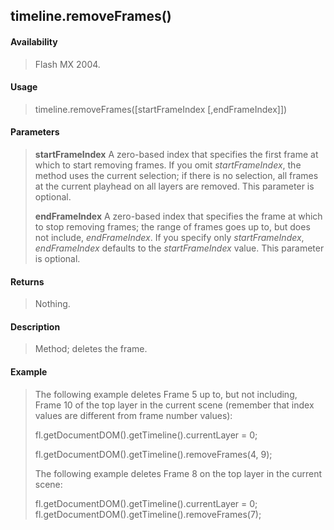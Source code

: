 ## timeline.removeFrames()

#### Availability

> Flash MX 2004.

#### Usage

> timeline.removeFrames(\[startFrameIndex \[,endFrameIndex\]\])

#### Parameters

> **startFrameIndex** A zero-based index that specifies the first frame at which to start removing frames. If you omit *startFrameIndex*, the method uses the current selection; if there is no selection, all frames at the current playhead on all layers are removed. This parameter is optional.
>
> **endFrameIndex** A zero-based index that specifies the frame at which to stop removing frames; the range of frames goes up to, but does not include, *endFrameIndex*. If you specify only *startFrameIndex*, *endFrameIndex* defaults to the *startFrameIndex* value. This parameter is optional.

#### Returns

> Nothing.

#### Description

> Method; deletes the frame.

#### Example

> The following example deletes Frame 5 up to, but not including, Frame 10 of the top layer in the current scene (remember that index values are different from frame number values):
>
> fl.getDocumentDOM().getTimeline().currentLayer = 0;
>
> fl.getDocumentDOM().getTimeline().removeFrames(4, 9);
>
> The following example deletes Frame 8 on the top layer in the current scene:
>
> fl.getDocumentDOM().getTimeline().currentLayer = 0; fl.getDocumentDOM().getTimeline().removeFrames(7);
